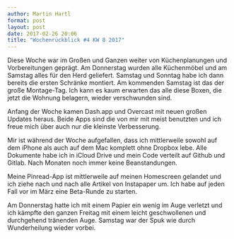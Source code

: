 ```yaml
---
author: Martin Hartl
format: post
layout: post
date: 2017-02-26 20:06
title: "Wochenrückblick #4 KW 8 2017"
---
```

Diese Woche war im Großen und Ganzen weiter von Küchenplanungen und Vorbereitungen geprägt. Am Donnerstag wurden alle Küchenmöbel und am Samstag alles für den Herd geliefert. Samstag und Sonntag habe ich dann bereits die ersten Schränke montiert. Am kommenden Samstag ist das der große Montage-Tag. Ich kann es kaum erwarten das alle diese Boxen, die jetzt die Wohnung belagern, wieder verschwunden sind.

Anfang der Woche kamen Dash.app und Overcast mit neuen großen Updates heraus. Beide Apps sind die von mir mit meist benutzten und ich freue mich über auch nur die kleinste Verbesserung.

Mir ist während der Woche aufgefallen, dass ich mittlerweile sowohl auf dem iPhone als auch auf dem Mac komplett ohne Dropbox lebe. Alle Dokumente habe ich in iCloud Drive und mein Code verteilt auf Github und Gitlab. Nach Monaten noch immer keine Beanstandungen.

Meine Pinread-App ist mittlerweile auf meinen Homescreen gelandet und ich ziehe nach und nach alle Artikel von Instapaper um. Ich habe auf jeden Fall vor im März eine Beta-Runde zu starten.

Am Donnerstag hatte ich mit einem Papier ein wenig im Auge verletzt und ich kämpfte den ganzen Freitag mit einem leicht geschwollenen und durchgehend tränenden Auge. Samstag war der Spuk wie durch Wunderheilung wieder vorbei.
